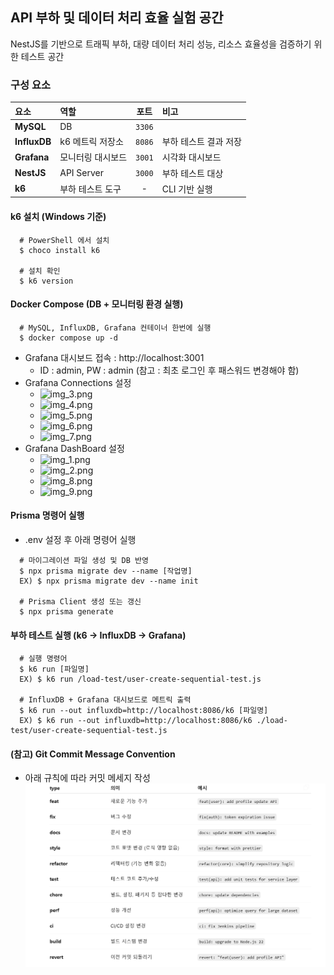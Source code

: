 ## API 부하 및 데이터 처리 효율 실험 공간

NestJS를 기반으로 트래픽 부하, 대량 데이터 처리 성능,
리소스 효율성을 검증하기 위한 테스트 공간

### 구성 요소
| 요소 | 역할         | 포트 | 비고          |
|:-----------|:-----------|:------:|:------------|
| **MySQL** | DB         | `3306` |           |
| **InfluxDB** | k6 메트릭 저장소 | `8086` | 부하 테스트 결과 저장 |
| **Grafana** | 모니터링 대시보드  | `3001` | 시각화 대시보드    |
|  **NestJS** | API Server | `3000` | 부하 테스트 대상   |
| **k6** | 부하 테스트 도구  | - | CLI 기반 실행   |

#### k6 설치 (Windows 기준)
```shell
  # PowerShell 에서 설치
  $ choco install k6
  
  # 설치 확인
  $ k6 version
```

#### Docker Compose (DB + 모니터링 환경 실행)
```shell
  # MySQL, InfluxDB, Grafana 컨테이너 한번에 실행
  $ docker compose up -d
````
- Grafana 대시보드 접속 : http://localhost:3001
  - ID : admin, PW : admin (참고 : 최초 로그인 후 패스워드 변경해야 함)
- Grafana Connections 설정
  - ![img_3.png](img_3.png)
  - ![img_4.png](img_4.png)
  - ![img_5.png](img_5.png)
  - ![img_6.png](img_6.png)
  - ![img_7.png](img_7.png)
- Grafana DashBoard 설정
  - ![img_1.png](img_1.png)
  - ![img_2.png](img_2.png)
  - ![img_8.png](img_8.png)
  - ![img_9.png](img_9.png)

#### Prisma 명령어 실행
- .env 설정 후 아래 명령어 실행
```shell
  # 마이그레이션 파일 생성 및 DB 반영
  $ npx prisma migrate dev --name [작업명]
  EX) $ npx prisma migrate dev --name init
    
  # Prisma Client 생성 또는 갱신
  $ npx prisma generate
```

#### 부하 테스트 실행 (k6 → InfluxDB → Grafana)
```shell
  # 실행 명령어
  $ k6 run [파일명]
  EX) $ k6 run /load-test/user-create-sequential-test.js
    
  # InfluxDB + Grafana 대시보드로 메트릭 출력
  $ k6 run --out influxdb=http://localhost:8086/k6 [파일명]
  EX) $ k6 run --out influxdb=http://localhost:8086/k6 ./load-test/user-create-sequential-test.js
```

#### (참고) Git Commit Message Convention
- 아래 규칙에 따라 커밋 메세지 작성
  ![img.png](img.png)